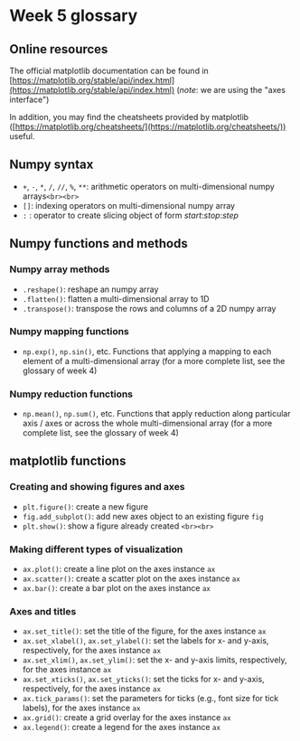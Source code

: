 # Week 5 glossary

## Online resources

The official matplotlib documentation can be found in [https://matplotlib.org/stable/api/index.html](https://matplotlib.org/stable/api/index.html) (*note*: we are using the "axes interface")

In addition, you may find the cheatsheets provided by matplotlib ([https://matplotlib.org/cheatsheets/](https://matplotlib.org/cheatsheets/)) useful.

## Numpy syntax

+ `+`, `-`, `*`, `/`, `//`, `%`, `**`: arithmetic operators on multi-dimensional numpy arrays`<br><br>`
+ `[]`: indexing operators on multi-dimensional numpy array
+ `:` : operator to create slicing object of form _start_:_stop_:_step_

## Numpy functions and methods

### Numpy array methods

+ `.reshape()`: reshape an numpy array
+ `.flatten()`: flatten a multi-dimensional array to 1D
+ `.transpose()`: transpose the rows and columns of a 2D numpy array

### Numpy mapping functions

+ `np.exp()`, `np.sin()`, etc. Functions that applying a mapping to each element of a multi-dimensional array (for a more complete list, see the glossary of week 4)

### Numpy reduction functions

+ `np.mean()`, `np.sum()`, etc. Functions that apply reduction along particular axis / axes or across the whole multi-dimensional array (for a more complete list, see the glossary of week 4)

## matplotlib functions

### Creating and showing figures and axes

+ `plt.figure()`: create a new figure
+ `fig.add_subplot()`: add new axes object to an existing figure `fig`
+ `plt.show()`: show a figure already created `<br><br>`

### Making different types of visualization

+ `ax.plot()`: create a line plot on the axes instance `ax`
+ `ax.scatter()`: create a scatter plot on the axes instance `ax`
+ `ax.bar()`: create a bar plot on the axes instance `ax`

### Axes and titles

+ `ax.set_title()`: set the title of the figure, for the axes instance `ax`
+ `ax.set_xlabel()`, `ax.set_ylabel()`: set the labels for x- and y-axis, respectively, for the axes instance `ax`
+ `ax.set_xlim()`, `ax.set_ylim()`: set the x- and y-axis limits, respectively, for the axes instance `ax`
+ `ax.set_xticks()`, `ax.set_yticks()`: set the ticks for x- and y-axis, respectively, for the axes instance `ax`
+ `ax.tick_params()`: set the parameters for ticks (e.g., font size for tick labels), for the axes instance `ax`
+ `ax.grid()`: create a grid overlay for the axes instance `ax`
+ `ax.legend()`: create a legend for the axes instance `ax`
